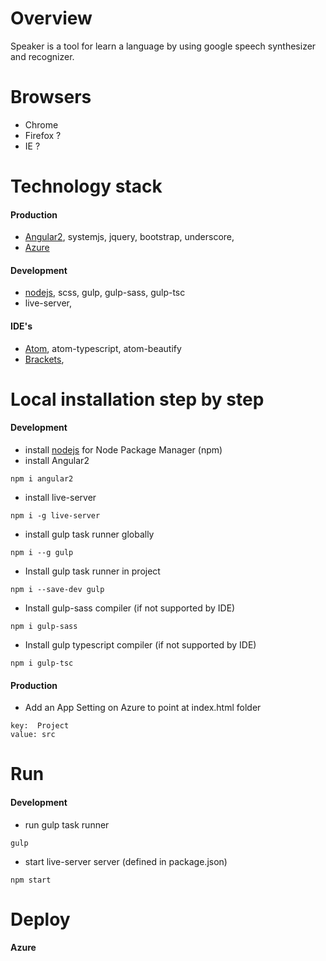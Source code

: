 # Overview
Speaker is a tool for learn a language by using google speech synthesizer and recognizer.
# Browsers
- Chrome
- Firefox ?
- IE ?

# Technology stack
#### Production
- [Angular2](https://angular.io/), systemjs, jquery, bootstrap, underscore,
- [Azure](http://speaker.azurewebsites.net/)

#### Development
- [nodejs](https://nodejs.org/en/), scss,  gulp, gulp-sass, gulp-tsc
- live-server,

#### IDE's
- [Atom](https://atom.io/), atom-typescript, atom-beautify
- [Brackets](http://brackets.io/),

# Local installation step by step
#### Development
- install [nodejs](https://nodejs.org/en/) for Node Package Manager (npm)
- install Angular2
```
npm i angular2
```
- install live-server
```
npm i -g live-server
```
- install gulp task runner globally
```
npm i --g gulp
```
- Install gulp task runner in project
```
npm i --save-dev gulp
```
- Install gulp-sass compiler (if not supported by IDE)
```
npm i gulp-sass
```
- Install gulp typescript compiler (if not supported by IDE)
```
npm i gulp-tsc
```

#### Production
- Add an App Setting on Azure to point at index.html folder
```
key:  Project
value: src
```

# Run
#### Development
- run gulp task runner
```
gulp
```
- start live-server server (defined in package.json)
```
npm start
```

# Deploy
#### Azure
